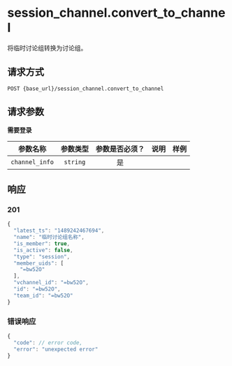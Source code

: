 # session_channel.convert_to_channel

将临时讨论组转换为讨论组。

## 请求方式

```
POST {base_url}/session_channel.convert_to_channel
```

## 请求参数

**需要登录**

| 参数名称 | 参数类型 | 参数是否必须？ | 说明 | 样例 |
|:--------:|:--------:|:--------------:|------|------|
| `channel_info` | `string` | 是 |  |  |

## 响应

### 201

```javascript
{
  "latest_ts": "1489242467694",
  "name": "临时讨论组名称",
  "is_member": true,
  "is_active": false,
  "type": "session",
  "member_uids": [
    "=bw52O"
  ],
  "vchannel_id": "=bw52O",
  "id": "=bw52O",
  "team_id": "=bw52O"
}
```
### 错误响应

```javascript
{
  "code": // error code,
  "error": "unexpected error"
}
```

<!-- generated by gen_doc.js -->
